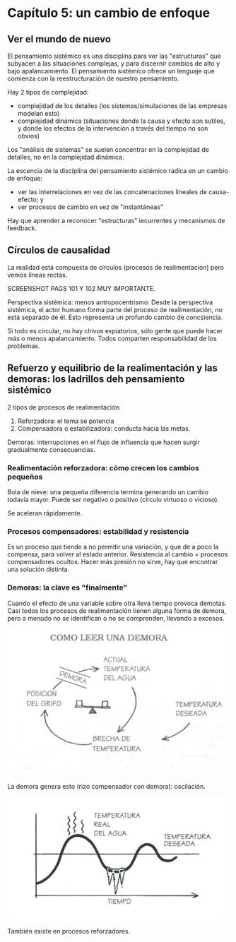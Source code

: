 # Capítulo 5: un cambio de enfoque

## Ver el mundo de nuevo

El pensamiento sistémico es una disciplina para ver las "estructuras" que subyacen a las situaciones complejas, y para discernir cambios de alto y bajo apalancamiento. El pensamiento sistémico ofrece un lenguaje que comienza con la reestructuración de nuestro pensamiento.

Hay 2 tipos de complejidad: 
- complejidad de los detalles (los sistemas/simulaciones de las empresas modelan esto)
- complejidad dinámica (situaciones donde la causa y efecto son sutiles, y donde los efectos de la intervención a través del tiempo no son obvios)

Los "análisis de sistemas" se suelen concentrar en la complejidad de detalles, no en la complejidad dinámica. 

La escencia de la disciplina del pensamiento sistémico radica en un cambio de enfoque:
- ver las interrelaciones en vez de las concatenaciones lineales de causa-efecto; y
- ver procesos de cambio en vez de "instantáneas"

Hay que aprender a reconocer "estructuras" iecurrentes y mecanismos de feedback. 

## Círculos de causalidad

La realidad está compuesta de círculos (procesos de realimentación) pero vemos líneas rectas. 

SCREENSHOT PAGS 101 Y 102 MUY IMPORTANTE.

Perspectiva sistémica: menos antropocentrismo: Desde la perspectiva sistémica, el actor humano forma parte del proceso de realimentación, no está separado de él. Esto representa un profundo cambio de concsiencia.

Si todo es circular, no hay chivos expiatorios, sólo gente que puede hacer más o menos apalancamiento. Todos comparten responsabilidad de los problemas.
## Refuerzo y equilibrio de la realimentación y las demoras: los ladrillos deh pensamiento sistémico

2 tipos de procesos de realimentación: 
1. Reforzadora: el tema se potencia
2. Compensadora o estabilizadora: conducta hacia las metas.

Demoras: interrupciones en el flujo de influencia que hacen surgir gradualmente consecuencias. 

### Realimentación reforzadora: cómo crecen los cambios pequeños

Bola de nieve: una pequeña diferencia termina generando un cambio todavía mayor. Puede ser negativo o positivo (círculo virtuoso o vicioso).

Se aceleran rápidamente.

### Procesos compensadores: estabilidad y resistencia

Es un proceso que tiende a no permitir una variación, y que de a poco la compensa, para volver al estado anterior. Resistencia al cambio = procesos compensadores ocultos. Hacer más presión no sirve, hay que encontrar una solución distinta.

### Demoras: la clave es "finalmente"

Cuando el efecto de una variable sobre otra lleva tiempo provoca demotas. Casi todos los procesos de realimentación tienen alguna forma de demora, pero a menudo no se identifican o no se comprenden, llevando a excesos.

![demora.png](../img/demora.png)

La demora genera esto (rizo compensador con demora): oscilación.

![consecuencia demora](../img/consecuencia-demora.png)

También existe en procesos reforzadores.